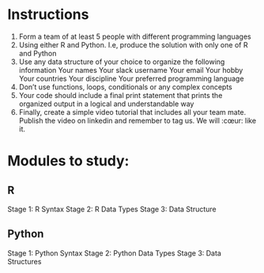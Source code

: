 # Instructions

1. Form a team of at least 5 people with different programming languages
2. Using either R and Python. I.e, produce the solution with only one of R and Python
3. Use any data structure of your choice to organize the following information
  Your names
  Your slack username
  Your email
  Your hobby
  Your countries
  Your discipline
  Your preferred programming language
4. Don’t use functions, loops, conditionals or any complex concepts
5. Your code should include a final print statement that prints the organized output in a logical and understandable way
6. Finally, create a simple video tutorial that includes all your team mate. Publish the video on linkedin and remember to tag us. We will :cœur: like it.

# Modules to study:

## R
Stage 1: R Syntax
Stage 2: R Data Types
Stage 3: Data Structure

## Python
Stage 1: Python Syntax
Stage 2: Python Data Types
Stage 3: Data Structures
